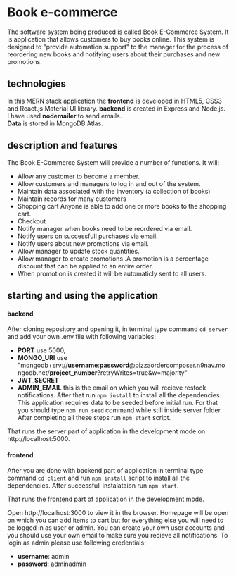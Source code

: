 # Book e-commerce
The software system being produced is called Book E-Commerce System. It is application that allows customers to buy books online. This system is designed to "provide automation support" to the manager for the process of reordering new books and notifying users about their purchases and new promotions. 

## technologies
In this MERN stack application the **frontend** is developed in HTML5, CSS3 and React.js Material UI library. **backend** is created in Express and Node.js. I have used **nodemailer** to send emails.  
**Data** is stored in MongoDB Atlas.

## description and features
The Book E-Commerce System will provide a number of functions. It will: 
- Allow any customer to become a member. 
- Allow customers and managers to log in and out of the system.
- Maintain data associated with the inventory (a collection of books)  
- Maintain records for many customers 
- Shopping cart Anyone is able to add one or more books to the shopping cart.  
- Checkout 
- Notify manager when books need to be reordered via email.
- Notify users on successfull purchases via email.
- Notify users about new promotions via email.
- Allow manager to update stock quantities. 
- Allow manager to create promotions .A promotion is a percentage discount that can be applied to an entire order.   
- When promotion is created it will be automaticly sent to all users.


## starting and using the application

#### backend

After cloning repository and opening it, in terminal type command `cd server` and add your own .env file with following variables: 
- **PORT** use 5000,  
- **MONGO_URI** use "mongodb+srv://**username**:**password**@pizzaordercomposer.n9nav.mongodb.net/**project_number**?retryWrites=true&w=majority" 
- **JWT_SECRET** 
- **ADMIN_EMAIL** this is the email on which you will recieve restock notifications. After that run `npm install` to install all the dependencies. This application requires data to be seeded before initial run. For that you should type `npm run seed` command while still inside server folder. After completing all these steps run `npm start` script. 

That runs the server part of application in the development mode on http://localhost:5000.

#### frontend

After you are done with backend part of application in terminal type command `cd client` and run `npm install` script to install all the dependencies. After successfull instalataion run `npm start`. 

That runs the frontend part of application in the development mode.

Open http://localhost:3000 to view it in the browser. Homepage will be open on which you can add items to cart but for everything else you will need to be logged in as user or admin. You can create your own user accounts and you should use your own email to make sure you recieve all notifications. To login as admin please use following credentials: 

- **username**: admin
- **password**: adminadmin




